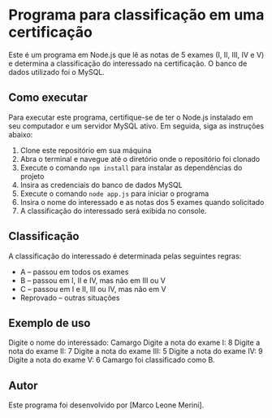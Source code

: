 # Programa para classificação em uma certificação

Este é um programa em Node.js que lê as notas de 5 exames (I, II, III, IV e V) e determina a classificação do interessado na certificação. O banco de dados utilizado foi o MySQL.

## Como executar

Para executar este programa, certifique-se de ter o Node.js instalado em seu computador e um servidor MySQL ativo. Em seguida, siga as instruções abaixo:

1. Clone este repositório em sua máquina
2. Abra o terminal e navegue até o diretório onde o repositório foi clonado
3. Execute o comando `npm install` para instalar as dependências do projeto
4. Insira as credenciais do banco de dados MySQL
5. Execute o comando `node app.js` para iniciar o programa
6. Insira o nome do interessado e as notas dos 5 exames quando solicitado
7. A classificação do interessado será exibida no console.

## Classificação

A classificação do interessado é determinada pelas seguintes regras:

- A – passou em todos os exames
- B – passou em I, II e IV, mas não em III ou V
- C – passou em I e II, III ou IV, mas não em V
- Reprovado – outras situações

## Exemplo de uso

Digite o nome do interessado: Camargo
Digite a nota do exame I: 8
Digite a nota do exame II: 7
Digite a nota do exame III: 5
Digite a nota do exame IV: 9
Digite a nota do exame V: 6
Camargo foi classificado como B.


## Autor

Este programa foi desenvolvido por [Marco Leone Merini].
